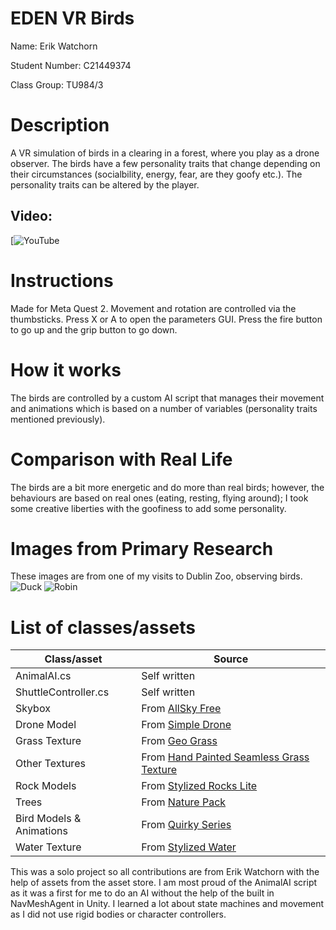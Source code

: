 # EDEN VR Birds

Name: Erik Watchorn

Student Number: C21449374

Class Group: TU984/3

# Description
A VR simulation of birds in a clearing in a forest, where you play as a drone observer. The birds have a few personality traits that change depending on their circumstances (socialbility, energy, fear, are they goofy etc.).
The personality traits can be altered by the player.

## Video:

[![YouTube]([http://img.youtube.com/vi/J2kHSSFA4NU/0.jpg](https://youtu.be/U1-_z3jo3jQ?si=Vmly48ZK1dniNK7f))

# Instructions
Made for Meta Quest 2. Movement and rotation are controlled via the thumbsticks. Press X or A to open the parameters GUI. Press the fire button to go up and the grip button to go down.

# How it works
The birds are controlled by a custom AI script that manages their movement and animations which is based on a number of variables (personality traits mentioned previously). 

# Comparison with Real Life
The birds are a bit more energetic and do more than real birds; however, the behaviours are based on real ones (eating, resting, flying around); I took some creative liberties with the goofiness to add some personality.

# Images from Primary Research
These images are from one of my visits to Dublin Zoo, observing birds.
![Duck](https://i.imgur.com/9WYF8KZ.jpeg)
![Robin](https://i.imgur.com/9GnwgtO.jpeg)


# List of classes/assets

| Class/asset | Source |
|-----------|-----------|
| AnimalAI.cs | Self written |
| ShuttleController.cs | Self written |
| Skybox | From [AllSky Free](https://assetstore.unity.com/packages/2d/textures-materials/sky/allsky-free-10-sky-skybox-set-146014) |
| Drone Model | From [Simple Drone](https://assetstore.unity.com/packages/3d/vehicles/air/simple-drone-190684) |
| Grass Texture | From [Geo Grass](https://assetstore.unity.com/packages/tools/terrain/geo-grass-auto-terrain-material-easy-fast-grass-urp-geometry-sha-202496) |
| Other Textures | From [Hand Painted Seamless Grass Texture](https://assetstore.unity.com/packages/p/hand-painted-seamless-grass-texture-vol-3-159522) |
| Rock Models | From [Stylized Rocks Lite](https://assetstore.unity.com/packages/3d/environments/landscapes/stylized-low-poly-rocks-271334) |
| Trees | From [Nature Pack](https://assetstore.unity.com/packages/p/nature-pack-low-poly-trees-bushes-210184) |
| Bird Models & Animations | From [Quirky Series](https://assetstore.unity.com/packages/p/quirky-series-free-animals-pack-178235) |
| Water Texture | From [Stylized Water](https://assetstore.unity.com/packages/p/stylize-water-texture-153577) |

This was a solo project so all contributions are from Erik Watchorn with the help of assets from the asset store. I am most proud of the AnimalAI script as it was a first for me to do an AI without the help of the built in NavMeshAgent in Unity.
I learned a lot about state machines and movement as I did not use rigid bodies or character controllers.
